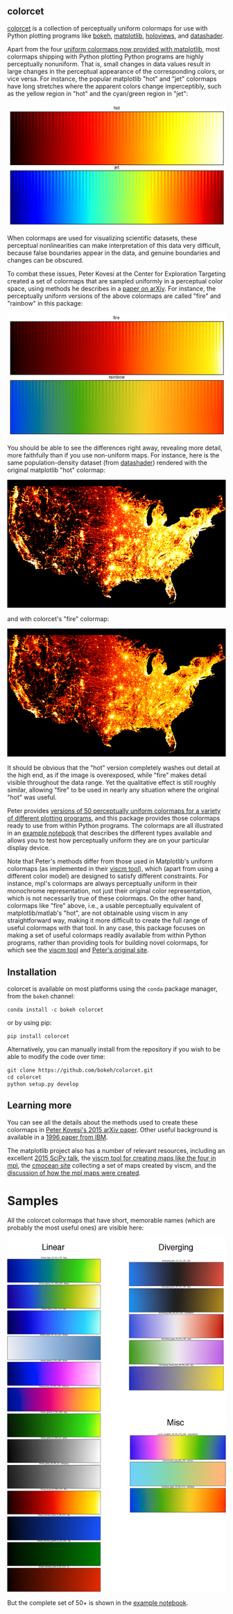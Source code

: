 colorcet
--------

[colorcet](https://github.com/bokeh/colorcet) is a collection of
perceptually uniform colormaps for use with Python plotting programs like
[bokeh](http://bokeh.pydata.org),
[matplotlib](http://matplotlib.org),
[holoviews](http://holoviews.org), and
[datashader](https://github.com/bokeh/datashader).

Apart from the four [uniform colormaps now provided with
matplotlib](http://matplotlib.org/users/colormaps.html), most
colormaps shipping with Python plotting Python programs are highly
perceptually nonuniform.  That is, small changes in data values
result in large changes in the perceptual appearance of the
corresponding colors, or vice versa.  For instance, the popular matplotlib
"hot" and "jet" colormaps have long stretches where the apparent
colors change imperceptibly, such as the yellow region in "hot" and
the cyan/green region in "jet":

![hot/jet](docs/images/hot_jet.png)     

When colormaps are used for visualizing scientific datasets, these
perceptual nonlinearities can make interpretation of this data very
difficult, because false boundaries appear in the data, and genuine
boundaries and changes can be obscured.

To combat these issues, Peter Kovesi at the Center for Exploration
Targeting created a set of colormaps that are sampled uniformly in a
perceptual color space, using methods he describes in a [paper on
arXiv](https://arxiv.org/abs/1509.03700).  For instance, the
perceptually uniform versions of the above colormaps are called "fire"
and "rainbow" in this package:

![fire/rainbow](docs/images/fire_rainbow.png)

You should be able to see the differences right away, revealing more
detail, more faithfully than if you use non-uniform maps.  For
instance, here is the same population-density dataset (from
[datashader](https://github.com/bokeh/datashader)) rendered with the
original matplotlib "hot" colormap:

![census_hot](docs/images/census_hot.png)

and with colorcet's "fire" colormap:

![census_fire](docs/images/census_fire.png)

It should be obvious that the "hot" version completely washes out
detail at the high end, as if the image is overexposed, while "fire"
makes detail visible throughout the data range.  Yet the qualitative
effect is still roughly similar, allowing "fire" to be used in nearly
any situation where the original "hot" was useful.

Peter provides [versions of 50 perceptually uniform colormaps for a
variety of different plotting programs](http://peterkovesi.com/projects/colourmaps), 
and this package provides those colormaps ready to use from within Python
programs.  The colormaps are all illustrated in an 
[example notebook](https://bokeh.github.io/colorcet) that describes the 
different types available and allows you to test how perceptually
uniform they are on your particular display device.

Note that Peter's methods differ from those used in Matplotlib's
uniform colormaps (as implemented in their [viscm
tool](https://github.com/matplotlib/viscm)), which (apart from using a
different color model) are designed to satisfy different constraints.
For instance, mpl's colormaps are always perceptually uniform in their
monochrome representation, not just their original color
representation, which is not necessarily true of these colormaps.  On
the other hand, colormaps like "fire" above, i.e., a usable
perceptually equivalent of matplotlib/matlab's "hot", are not
obtainable using viscm in any straightforward way, making it more
difficult to create the full range of useful colormaps with that tool.
In any case, this package focuses on making a set of useful colormaps
readily available from within Python programs, rather than providing
tools for building novel colormaps, for which see the 
[viscm tool](https://github.com/matplotlib/viscm) and
[Peter's original site](http://peterkovesi.com/projects/colourmaps). 


## Installation

colorcet is available on most platforms using the `conda` package manager,
from the `bokeh` channel:

```
conda install -c bokeh colorcet
```

or by using pip:

```
pip install colorcet
```

Alternatively, you can manually install from the repository if you
wish to be able to modify the code over time:

```
git clone https://github.com/bokeh/colorcet.git
cd colorcet
python setup.py develop
```

## Learning more

You can see all the details about the methods used to create these
colormaps in [Peter Kovesi's 2015 arXiv
paper](https://arxiv.org/pdf/1509.03700v1.pdf).  Other useful
background is available in a [1996 paper from
IBM](http://www.research.ibm.com/people/l/lloydt/color/color.HTM).

The matplotlib project also has a number of relevant resources,
including an excellent 
[2015 SciPy talk](https://www.youtube.com/watch?v=xAoljeRJ3lU), the
[viscm tool for creating maps like the four in mpl](https://github.com/matplotlib/viscm), the
[cmocean site](http://matplotlib.org/cmocean/) collecting a set of maps created by viscm, 
and the [discussion of how the mpl maps were created](https://bids.github.io/colormap/).


# Samples

All the colorcet colormaps that have short, memorable names (which are probably
the most useful ones) are visible here:

<img src="docs/images/named.png" width="800">

But the complete set of 50+ is shown in the
[example notebook](https://bokeh.github.io/colorcet).
